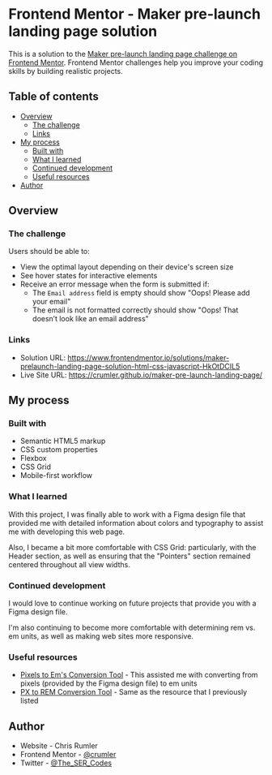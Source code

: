 # Frontend Mentor - Maker pre-launch landing page solution

This is a solution to the [Maker pre-launch landing page challenge on Frontend Mentor](https://www.frontendmentor.io/challenges/maker-prelaunch-landing-page-WVZIJtKLd). Frontend Mentor challenges help you improve your coding skills by building realistic projects. 

## Table of contents

- [Overview](#overview)
  - [The challenge](#the-challenge)
  - [Links](#links)
- [My process](#my-process)
  - [Built with](#built-with)
  - [What I learned](#what-i-learned)
  - [Continued development](#continued-development)
  - [Useful resources](#useful-resources)
- [Author](#author)


## Overview

### The challenge

Users should be able to:

- View the optimal layout depending on their device's screen size
- See hover states for interactive elements
- Receive an error message when the form is submitted if:
  - The `Email address` field is empty should show "Oops! Please add your email"
  - The email is not formatted correctly should show "Oops! That doesn’t look like an email address"

### Links

- Solution URL: https://www.frontendmentor.io/solutions/maker-prelaunch-landing-page-solution-html-css-javascript-HkOtDCIL5
- Live Site URL: https://crumler.github.io/maker-pre-launch-landing-page/

## My process

### Built with

- Semantic HTML5 markup
- CSS custom properties
- Flexbox
- CSS Grid
- Mobile-first workflow

### What I learned

With this project, I was finally able to work with a Figma design file that provided me with detailed information about colors and typography to assist me with developing this web page.

Also, I became a bit more comfortable with CSS Grid: particularly, with the Header section, as well as ensuring that the "Pointers" section remained centered throughout all view widths.

### Continued development

I would love to continue working on future projects that provide you with a Figma design file.

I'm also continuing to become more comfortable with determining rem vs. em units, as well as making web sites more responsive.

### Useful resources

- [Pixels to Em's Conversion Tool](https://www.w3schools.com/tags/ref_pxtoemconversion.asp) - This assisted me with converting from pixels (provided by the Figma design file) to em units
- [PX to REM Conversion Tool](https://nekocalc.com/px-to-rem-converter) - Same as the resource that I previously listed

## Author

- Website - Chris Rumler
- Frontend Mentor - [@crumler](https://www.frontendmentor.io/profile/crumler)
- Twitter - [@The_SER_Codes](https://twitter.com/The_SER_Codes)
